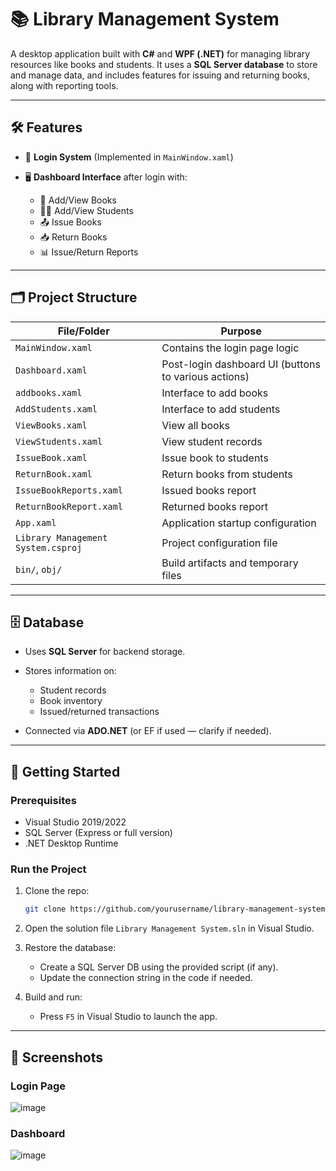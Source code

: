 
# 📚 Library Management System

A desktop application built with **C#** and **WPF (.NET)** for managing library resources like books and students. It uses a **SQL Server database** to store and manage data, and includes features for issuing and returning books, along with reporting tools.

---

## 🛠 Features

* 🔐 **Login System** (Implemented in `MainWindow.xaml`)
* 🖥️ **Dashboard Interface** after login with:

  * 📘 Add/View Books
  * 👨‍🎓 Add/View Students
  * 📤 Issue Books
  * 📥 Return Books
  * 📊 Issue/Return Reports

---

## 🗂️ Project Structure

| File/Folder                        | Purpose                                              |
| ---------------------------------- | ---------------------------------------------------- |
| `MainWindow.xaml`                  | Contains the login page logic                        |
| `Dashboard.xaml`                   | Post-login dashboard UI (buttons to various actions) |
| `addbooks.xaml`                    | Interface to add books                               |
| `AddStudents.xaml`                 | Interface to add students                            |
| `ViewBooks.xaml`                   | View all books                                       |
| `ViewStudents.xaml`                | View student records                                 |
| `IssueBook.xaml`                   | Issue book to students                               |
| `ReturnBook.xaml`                  | Return books from students                           |
| `IssueBookReports.xaml`            | Issued books report                                  |
| `ReturnBookReport.xaml`            | Returned books report                                |
| `App.xaml`                         | Application startup configuration                    |
| `Library Management System.csproj` | Project configuration file                           |
| `bin/`, `obj/`                     | Build artifacts and temporary files                  |

---

## 🗄️ Database

* Uses **SQL Server** for backend storage.
* Stores information on:

  * Student records
  * Book inventory
  * Issued/returned transactions
* Connected via **ADO.NET** (or EF if used — clarify if needed).

---

## 🚀 Getting Started

### Prerequisites

* Visual Studio 2019/2022
* SQL Server (Express or full version)
* .NET Desktop Runtime

### Run the Project

1. Clone the repo:

   ```bash
   git clone https://github.com/yourusername/library-management-system.git
   ```

2. Open the solution file `Library Management System.sln` in Visual Studio.

3. Restore the database:

   * Create a SQL Server DB using the provided script (if any).
   * Update the connection string in the code if needed.

4. Build and run:

   * Press `F5` in Visual Studio to launch the app.

---

## 📸 Screenshots
### Login Page
![image](https://github.com/user-attachments/assets/935db2bb-74a8-4574-bb87-62a019ab83a3)
### Dashboard 
![image](https://github.com/user-attachments/assets/4674d0ef-6a4f-4b2d-93e0-38aed1ed5b37)

